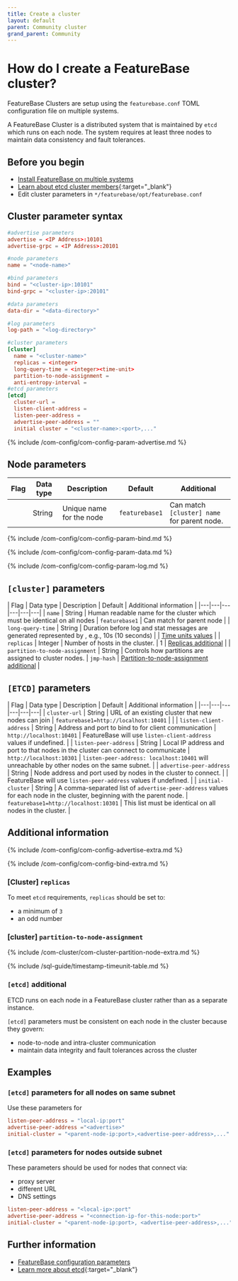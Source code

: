 ```yaml
---
title: Create a cluster
layout: default
parent: Community cluster
grand_parent: Community
---
```


# How do I create a FeatureBase cluster?

FeatureBase Clusters are setup using the `featurebase.conf` TOML configuration file on multiple systems.

A FeatureBase Cluster is a distributed system that is maintained by `etcd` which runs on each node. The system requires at least three nodes to maintain data consistency and fault tolerances. <!--from https://stackoverflowteams.com/c/molecula/questions/179-->

## Before you begin

* [Install FeatureBase on multiple systems](/docs/community/com-home)
* [Learn about etcd cluster members](https://etcd.io/docs/v3.3/faq/#why-an-odd-number-of-cluster-members){:target="_blank"}
* Edit cluster parameters in `*/featurebase/opt/featurebase.conf`

## Cluster parameter syntax

```toml
#advertise parameters
advertise = <IP Address>:10101
advertise-grpc = <IP Address>:20101

#node parameters
name = "<node-name>"

#bind parameters
bind = "<cluster-ip>:10101"
bind-grpc = "<cluster-ip>:20101"

#data parameters
data-dir = "<data-directory>"

#log parameters
log-path = "<log-directory>"

#cluster parameters
[cluster]
  name = "<cluster-name>"
  replicas = <integer>
  long-query-time = <integer><time-unit>
  partition-to-node-assignment =
  anti-entropy-interval =
#etcd parameters
[etcd]
  cluster-url =
  listen-client-address =
  listen-peer-address =
  advertise-peer-address = ""
  initial cluster = "<cluster-name>:<port>,..."
```

{% include /com-config/com-config-param-advertise.md %}

## Node parameters

| Flag | Data type | Description | Default | Additional |
|---|---|---|---|---|
| <node-name> | String | Unique name for the node | `featurebase1` | Can match `[cluster] name` for parent node. |

{% include /com-config/com-config-param-bind.md %}

{% include /com-config/com-config-param-data.md %}

{% include /com-config/com-config-param-log.md %}

## `[cluster]` parameters

| Flag | Data type | Description | Default | Additional information |
|---|---|---|---|---|---|
| `name` | String | Human readable name for the cluster which must be identical on all nodes | `featurebase1` | Can match <node-name> for parent node |
| `long-query-time` | String | Duration before log and stat messages are generated represented by <integer-value><time-unit>, e.g., 10s (10 seconds) |  | [Time units values](#timeunit-values) |
| `replicas` | Integer | Number of hosts in the cluster. | 1 | [Replicas additional](#cluster-replicas) |
| `partition-to-node-assignment` | String | Controls how partitions are assigned to cluster nodes. | `jmp-hash` | [Partition-to-node-assignment additional](#cluster-partition-to-node-assignment) |

## `[ETCD]` parameters

| Flag | Data type | Description | Default | Additional information |
|---|---|---|---|---|---|
| `cluster-url` | String | URL of an existing cluster that new nodes can join | `featurebase1=http://localhost:10401` |  |
| `listen-client-address` | String | Address and port to bind to for client communication | `http://localhost:10401` | FeatureBase will use `listen-client-address` values if undefined. |
| `listen-peer-address` | String | Local IP address and port to that nodes in the cluster can connect to communicate | `http://localhost:10301` | `listen-peer-address: localhost:10401` will unreachable by other nodes on the same subnet. |
| `advertise-peer-address` | String | Node address and port used by nodes in the cluster to connect. |  | FeatureBase will use `listen-peer-address` values if undefined. |
| `initial-cluster` | String | A comma-separated list of `advertise-peer-address` values for each node in the cluster, beginning with the parent node. | `featurebase1=http://localhost:10301` | This list must be identical on all nodes in the cluster. |

## Additional information

{% include /com-config/com-config-advertise-extra.md %}

{% include /com-config/com-config-bind-extra.md %}

### [Cluster] `replicas`

To meet `etcd` requirements, `replicas` should be set to:
* a minimum of `3`
* an odd number

### [cluster] `partition-to-node-assignment`

{% include /com-cluster/com-cluster-partition-node-extra.md %}

{% include /sql-guide/timestamp-timeunit-table.md %}

### `[etcd]` additional

ETCD runs on each node in a FeatureBase cluster rather than as a separate instance.

`[etcd]` parameters must be consistent on each node in the cluster because they govern:
* node-to-node and intra-cluster communication
* maintain data integrity and fault tolerances across the cluster

## Examples

### `[etcd]` parameters for all nodes on same subnet

Use these parameters for

```toml
listen-peer-address = "local-ip:port"
advertise-peer-address ="<advertise>"
initial-cluster = "<parent-node-ip:port>,<advertise-peer-address>,..."
```

### `[etcd]` parameters for nodes outside subnet

These parameters should be used for nodes that connect via:
* proxy server
* different URL
* DNS settings

``` toml
listen-peer-address = "<local-ip>:port"
advertise-peer-address = "<connection-ip-for-this-node:port>"
initial-cluster = "<parent-node-ip:port>, <advertise-peer-address>,..."
```

## Further information

* [FeatureBase configuration parameters](/docs/community/com-config/com-config-flags)
* [Learn more about etcd](https://etcd.io/docs/v3.5/faq/){:target="_blank"}
